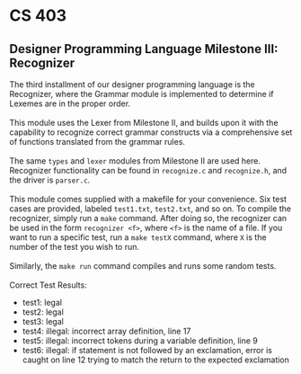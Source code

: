 # CS 403
## Designer Programming Language Milestone III: Recognizer

The third installment of our designer programming language is the Recognizer, where the Grammar module is implemented to determine if Lexemes are in the proper order.<br><br>
This module uses the Lexer from Milestone II, and builds upon it with the capability to recognize correct grammar constructs via a comprehensive set of functions translated from the grammar rules.<br><br>
The same `types` and `lexer` modules from Milestone II are used here. Recognizer functionality can be found in `recognize.c` and `recognize.h`, and the driver is `parser.c`.<br><br>
This module comes supplied with a makefile for your convenience. Six test cases are provided, labeled `test1.txt`, `test2.txt`, and so on. To compile the recognizer, simply run a `make` command. After doing so, the recognizer can be used in the form `recognizer <f>`, where `<f>` is the name of a file. If you want to run a specific test, run a `make testX` command, where `X` is the number of the test you wish to run.<br><br>Similarly, the `make run` command compiles and runs some random tests.<br><br>
Correct Test Results:
- test1: legal
- test2: legal
- test3: legal
- test4: illegal: incorrect array definition, line 17
- test5: illegal: incorrect tokens during a variable definition, line 9
- test6: illegal: if statement is not followed by an exclamation, error is caught on line 12 trying to match the return to the expected exclamation

